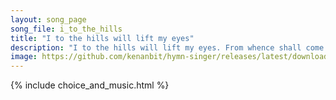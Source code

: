 ```yaml
---
layout: song_page
song_file: i_to_the_hills
title: "I to the hills will lift my eyes"
description: "I to the hills will lift my eyes. From whence shall come my aid? My help is from the Lord alone, who heav'n and earth has made.  God will not let your... english christian 4part textbyother chords"
image: https://github.com/kenanbit/hymn-singer/releases/latest/download/i_to_the_hills-trad.png
---
```


{% include choice_and_music.html %}